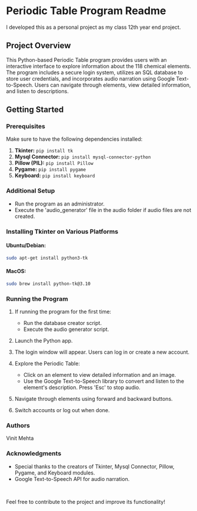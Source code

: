 # Periodic Table Program Readme

I developed this as a personal project as my class 12th year end project.

## Project Overview

This Python-based Periodic Table program provides users with an interactive interface to explore information about the 118 chemical elements. The program includes a secure login system, utilizes an SQL database to store user credentials, and incorporates audio narration using Google Text-to-Speech. Users can navigate through elements, view detailed information, and listen to descriptions.

## Getting Started

### Prerequisites

Make sure to have the following dependencies installed:

1. **Tkinter:** `pip install tk`
2. **Mysql Connector:** `pip install mysql-connector-python`
3. **Pillow (PIL):** `pip install Pillow`
4. **Pygame:** `pip install pygame`
5. **Keyboard:** `pip install keyboard`

### Additional Setup

- Run the program as an administrator.
- Execute the 'audio_generator' file in the audio folder if audio files are not created.

### Installing Tkinter on Various Platforms

#### Ubuntu/Debian:

```bash
sudo apt-get install python3-tk
```
#### MacOS:
```bash
sudo brew install python-tk@3.10
```

### Running the Program
1. If running the program for the first time:
    <ul>
        <li>Run the database creator script.</li>
        <li>Execute the audio generator script.</li>
    </ul>
2. Launch the Python app.

3. The login window will appear. Users can log in or create a new account.

4. Explore the Periodic Table:
    <ul>
        <li>Click on an element to view detailed information and an image.</li>
        <li>Use the Google Text-to-Speech library to convert and listen to the element's description. Press 'Esc' to stop audio.</li>
    </ul>
5. Navigate through elements using forward and backward buttons.
6. Switch accounts or log out when done.

### Authors
Vinit Mehta

### Acknowledgments
<ul>
    <li>Special thanks to the creators of Tkinter, Mysql Connector, Pillow, Pygame, and Keyboard modules.</li>
    <li>Google Text-to-Speech API for audio narration.</li>
</ul>

<br>

Feel free to contribute to the project and improve its functionality!
